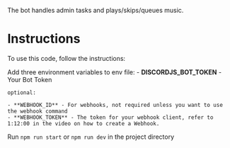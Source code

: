 The bot handles admin tasks and plays/skips/queues music.

# Instructions

To use this code, follow the instructions:

Add three environment variables to env file:
    - **DISCORDJS_BOT_TOKEN** - Your Bot Token
    
    optional:
    
    - **WEBHOOK_ID** - For webhooks, not required unless you want to use the webhook command
    - **WEBHOOK_TOKEN** - The token for your webhook client, refer to 1:12:00 in the video on how to create a Webhook.

Run `npm run start` or `npm run dev` in the project directory


